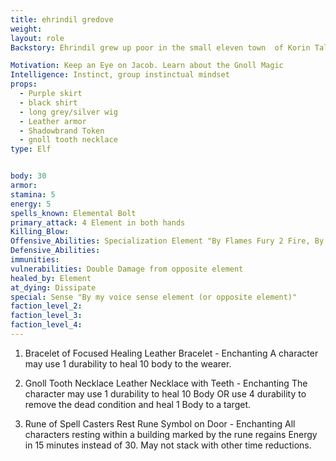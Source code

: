 ```yaml
---
title: ehrindil gredove
weight:
layout: role
Backstory: Ehrindil grew up poor in the small eleven town  of Korin Tal and vowed to never be poor again. As soon as she was able moved to the bustling even capitol of Caernarthan and began running small scams using her affinity for magic to grift people out of money and information. She was approached by the shadowbrand when she stole from the wrong person and offered a choice. Leave this town and never return or join the shadowbrand and carry out their will. She eagerly took the latter option seeing opporutunity and wealth in working with them. The next period of her life as a seemingly upstanding magical tutor and author while feeding knowledge and blackmail to the shadowbrand was the happiest time in her life. Things were smooth and easy. The Shadowbrand then approached her with a more challenging bit of work a long con to aqquire the Coldren Lumberworks for the Shadowbrand. The grift works by her getting in Jacob the heir of the Coldren family's will then inheriting the Lumberworks as the remainder of the family dies. This long con is very uncomfortable for Ehrindil in that she has grown to care for Jacob and is worried that she will not have the will to stay the course and win the price of the lumbermill. As part of adventuring with Jacob she has found that the Gnolls are a much more serious threat than they appear. She has become fascinated with their magic and the cure that they all bear.

Motivation: Keep an Eye on Jacob. Learn about the Gnoll Magic
Intelligence: Instinct, group instinctual mindset
props:
  - Purple skirt
  - black shirt
  - long grey/silver wig
  - Leather armor
  - Shadowbrand Token
  - gnoll tooth necklace
type: Elf


body: 30
armor: 
stamina: 5 
energy: 5
spells_known: Elemental Bolt 
primary_attack: 4 Element in both hands
Killing_Blow:
Offensive_Abilities: Specialization Element "By Flames Fury 2 Fire, By Arctic Wind 2 Ice, By Crushing Earth 2 Stone, By Thunders Crash 2 Lightning, By Natures Light 2 Healing, By Creeping Darkness 2 Harming"  
Defensive_Abilities: 
immunities: 
vulnerabilities: Double Damage from opposite element
healed_by: Element
at_dying: Dissipate
special: Sense "By my voice sense element (or opposite element)"
faction_level_2:
faction_level_3: 
faction_level_4:
---
```





1) Bracelet of Focused Healing
Leather Bracelet - Enchanting
A character may use 1 durability to heal 10 body to the wearer.

2) Gnoll Tooth Necklace
Leather Necklace with Teeth - Enchanting
The character may use 1 durability to heal 10 Body OR use 4 durability to remove the dead condition and heal 1 Body to a target.

3) Rune of Spell Casters Rest
Rune Symbol on Door - Enchanting
All characters resting within a building marked by the rune regains Energy in 15 minutes instead of 30. May not stack with other time reductions.

